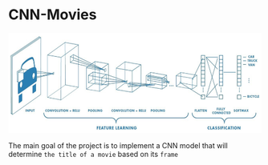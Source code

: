# CNN-Movies

<img src="images/preview.png" width="600" height="200" alt="">

The main goal of the project is to implement a CNN model that will determine `the title of a movie` based on its `frame`
